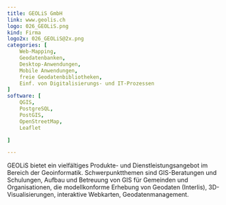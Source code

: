 ```yaml
---
title: GEOLiS GmbH
link: www.geolis.ch
logo: 026_GEOLiS.png
kind: Firma
logo2x: 026_GEOLiS@2x.png
categories: [
    Web-Mapping,
    Geodatenbanken,
    Desktop-Anwendungen,
    Mobile Anwendungen,
	freie Geodatenbibliotheken,
	Einf. von Digitalisierungs- und IT-Prozessen
]
software: [
    QGIS, 
	PostgreSQL, 
	PostGIS, 
	OpenStreetMap, 
	Leaflet

]

---
```


GEOLiS bietet ein vielfältiges Produkte- und Dienstleistungsangebot im Bereich der
Geoinformatik. Schwerpunktthemen sind GIS-Beratungen und Schulungen, Aufbau und
Betreuung von GIS für Gemeinden und Organisationen, die modellkonforme Erhebung von
Geodaten (Interlis), 3D-Visualisierungen, interaktive Webkarten, Geodatenmanagement.

